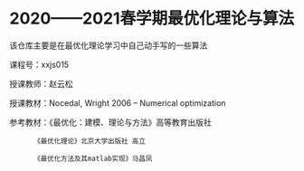 # 2020——2021春学期最优化理论与算法

该仓库主要是在最优化理论学习中自己动手写的一些算法

课程号：xxjs015

授课教师：赵云松

授课教材：Nocedal, Wright 2006 – Numerical optimization

参考教材：《最优化：建模、理论与方法》高等教育出版社

          《最优化理论》北京大学出版社 高立
          
          《最优化方法及其matlab实现》马昌凤

